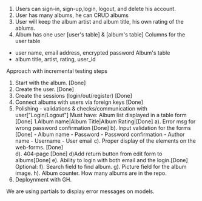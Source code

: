1. Users can sign-in, sign-up,login, logout, and delete his account.
2. User has many albums, he can CRUD albums
3. User will keep the album artist and album title, his own rating of the ablums. 
4. Album has one user
[user's table] & [album's table]
Columns for the user table
- user name, email address, encrypted password
Album's table 
- album title, artist, rating, user_id

Approach with incremental testing steps
1. Start with the album. [Done]
2. Create the user. [Done]
3. Create the sessions (login/out/register) [Done]
4. Connect albums with users via foreign keys [Done]
5. Polishing - validations & checks/communication with user["Login/Logout"]
Must have:
Album list displayed in a table form [Done]
1.Album name|Album Title|Album Rating|[Done]
   a). Error msg for wrong password confirmation [Done]
   b). Input validation for the forms [Done]
       - Album name
       - Password
       - Password confirmation
       - Author name 
       - Username 
       - User email 
   c). Proper display of the elements on the web-forms. [Done]  
   d). 404-page [Done]
   d)Add return button from edit form to albums[Done]
   e). Ability to login with both email and the login.[Done]
Optional:
   f). Search field to find album. 
   g). Picture field for the album image.
   h). Album counter. How many albums are in the repo.
6. Deploynment with GH.

We are using partials to display error messages on models.

